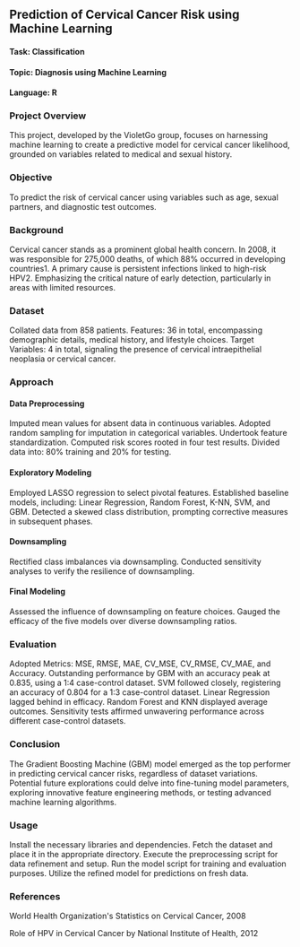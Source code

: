 ## Prediction of Cervical Cancer Risk using Machine Learning
#### Task: Classification
#### Topic: Diagnosis using Machine Learning
#### Language: R
### Project Overview
This project, developed by the VioletGo group, focuses on harnessing machine learning to create a predictive model for cervical cancer likelihood, grounded on variables related to medical and sexual history.

### Objective
To predict the risk of cervical cancer using variables such as age, sexual partners, and diagnostic test outcomes.

### Background
Cervical cancer stands as a prominent global health concern.
In 2008, it was responsible for 275,000 deaths, of which 88% occurred in developing countries1.
A primary cause is persistent infections linked to high-risk HPV2.
Emphasizing the critical nature of early detection, particularly in areas with limited resources.
### Dataset
Collated data from 858 patients.
Features: 36 in total, encompassing demographic details, medical history, and lifestyle choices.
Target Variables: 4 in total, signaling the presence of cervical intraepithelial neoplasia or cervical cancer.
### Approach
#### Data Preprocessing
Imputed mean values for absent data in continuous variables.
Adopted random sampling for imputation in categorical variables.
Undertook feature standardization.
Computed risk scores rooted in four test results.
Divided data into: 80% training and 20% for testing.
#### Exploratory Modeling
Employed LASSO regression to select pivotal features.
Established baseline models, including: Linear Regression, Random Forest, K-NN, SVM, and GBM.
Detected a skewed class distribution, prompting corrective measures in subsequent phases.
#### Downsampling
Rectified class imbalances via downsampling.
Conducted sensitivity analyses to verify the resilience of downsampling.
#### Final Modeling
Assessed the influence of downsampling on feature choices.
Gauged the efficacy of the five models over diverse downsampling ratios.
### Evaluation
Adopted Metrics: MSE, RMSE, MAE, CV_MSE, CV_RMSE, CV_MAE, and Accuracy.
Outstanding performance by GBM with an accuracy peak at 0.835, using a 1:4 case-control dataset.
SVM followed closely, registering an accuracy of 0.804 for a 1:3 case-control dataset.
Linear Regression lagged behind in efficacy.
Random Forest and KNN displayed average outcomes.
Sensitivity tests affirmed unwavering performance across different case-control datasets.
### Conclusion
The Gradient Boosting Machine (GBM) model emerged as the top performer in predicting cervical cancer risks, regardless of dataset variations. Potential future explorations could delve into fine-tuning model parameters, exploring innovative feature engineering methods, or testing advanced machine learning algorithms.

### Usage
Install the necessary libraries and dependencies.
Fetch the dataset and place it in the appropriate directory.
Execute the preprocessing script for data refinement and setup.
Run the model script for training and evaluation purposes.
Utilize the refined model for predictions on fresh data.
### References
World Health Organization's Statistics on Cervical Cancer, 2008 

Role of HPV in Cervical Cancer by National Institute of Health, 2012 
